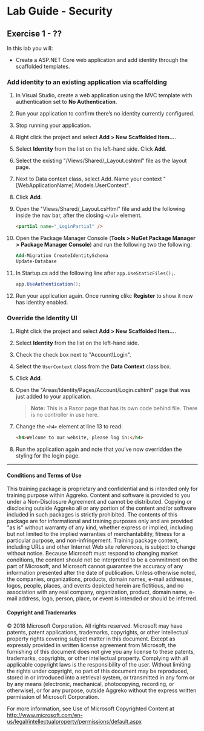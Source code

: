 # Lab Guide - Security

## Exercise 1 - ??
In this lab you will:
* Create a ASP.NET Core web application and add identity through the scaffolded templates.

### Add identity to an existing application via scaffolding

1. In Visual Studio, create a web application using the MVC template with authentication set to **No Authentication**.

2. Run your application to confirm there’s no identity currently configured.

3. Stop running your application.

4. Right click the project and select **Add > New Scaffolded Item…**.

5. Select **Identity** from the list on the left-hand side. Click **Add**.

7. Select the existing "/Views/Shared/_Layout.cshtml" file as the layout page.

8. Next to Data context class, select Add. Name your context "[WebApplicationName].Models.UserContext".

9.	Click **Add**.

10.	Open the "Views/Shared/_Layout.csHtml" file and add the following inside the nav bar, after the closing ```</ul>``` element.

    ```html
    <partial name="_LoginPartial" />
    ```

11.	Open the Package Manager Console (**Tools > NuGet Package Manager > Package Manager Console**) and run the following two the following:

    ```ps
    Add-Migration CreateIdentitySchema
    Update-Database
    ```
12.	In Startup.cs add the following line after ```app.UseStaticFiles();```.

    ```c#
    app.UseAuthentication();
    ```

13.	Run your application again. Once running clikc **Register** to show it now has identity enabled.

### Override the Identity UI

1. Right click the project and select **Add > New Scaffolded Item…**.

2. Select **Identity** from the list on the left-hand side.

3. Check the check box next to "Account\Login".

4. Select the ```UserContext``` class from the **Data Context** class box.

5. Click **Add**.

6. Open the "Areas/Identity/Pages/Account/Login.cshtml" page that was just added to your application.

    > **Note:** This is a Razor page that has its own code behind file. There is no controller in use here.

8. Change the ```<h4>``` element at line 13 to read:

    ```html
    <h4>Welcome to our website, please log in:</h4>
    ```

9. Run the application again and note that you’ve now overridden the styling for the login page.

___
#### Conditions and Terms of Use

This training package is proprietary and confidential and is intended only for training purpose within Aggreko. Content and software is provided to you under a Non-Disclosure Agreement and cannot be distributed. Copying or disclosing outside Aggreko all or any portion of the content and/or software included in such packages is strictly prohibited.
The contents of this package are for informational and training purposes only and are provided "as is" without warranty of any kind, whether express or implied, including but not limited to the implied warranties of merchantability, fitness for a particular purpose, and non-infringement.
Training package content, including URLs and other Internet Web site references, is subject to change without notice. Because Microsoft must respond to changing market conditions, the content should not be interpreted to be a commitment on the part of Microsoft, and Microsoft cannot guarantee the accuracy of any information presented after the date of publication. Unless otherwise noted, the companies, organizations, products, domain names, e-mail addresses, logos, people, places, and events depicted herein are fictitious, and no association with any real company, organization, product, domain name, e-mail address, logo, person, place, or event is intended or should be inferred.

#### Copyright and Trademarks
© 2018 Microsoft Corporation. All rights reserved.
Microsoft may have patents, patent applications, trademarks, copyrights, or other intellectual property rights covering subject matter in this document. Except as expressly provided in written license agreement from Microsoft, the furnishing of this document does not give you any license to these patents, trademarks, copyrights, or other intellectual property.
Complying with all applicable copyright laws is the responsibility of the user. Without limiting the rights under copyright, no part of this document may be reproduced, stored in or introduced into a retrieval system, or transmitted in any form or by any means (electronic, mechanical, photocopying, recording, or otherwise), or for any purpose, outside Aggreko without the express written permission of Microsoft Corporation. 

For more information, see Use of Microsoft Copyrighted Content at
http://www.microsoft.com/en-us/legal/intellectualproperty/permissions/default.aspx
